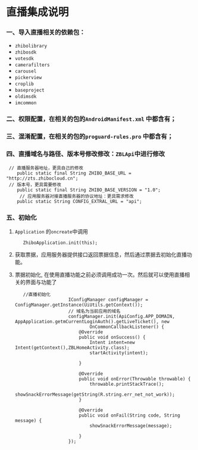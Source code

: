 # 直播集成说明

### 一、导入直播相关的依赖包：
- `zhibolibrary`
- `zhibosdk`
- `votesdk`
- `camerafilters`
- `carousel`
- `pickerview`
- `croplib`
- `baseproject`
- `oldimsdk`
- `imcommon`

### 二、权限配置，在相关的包的`AndroidManifest.xml` 中都含有；
### 三、混淆配置，在相关的包的`proguard-rules.pro` 中都含有；
### 四、直播域名与路径、版本号修改修改：`ZBLApi`中进行修改

```
 // 直播服务器地址，更具自己的修改
    public static final String ZHIBO_BASE_URL = "http://zts.zhibocloud.cn";
 // 版本号，更具需要修改
    public static final String ZHIBO_BASE_VERSION = "1.0";
     // 应用服务器对接直播服务器的协议地址：更具需求修改
    public static String CONFIG_EXTRAL_URL = "api";
```

### 五、初始化
1. `Application` 的`oncreate`中调用
	
	```
	   ZhiboApplication.init(this);
	```
2. 获取票据，应用服务器提供接口返回票据信息，然后通过票据去初始化直播功能。
3. 票据初始化, 在使用直播功能之前必须调用成功一次。然后就可以使用直播相关的界面与功能了
	
	```
	   //直播初始化
	                    IConfigManager configManager = ConfigManager.getInstance(UiUtils.getContext());
	                    // 域名为当前应用的域名
	                    configManager.init(ApiConfig.APP_DOMAIN, AppApplication.getmCurrentLoginAuth().getLiveTicket(), new
	                            OnCommonCallbackListener() {
	                        @Override
	                        public void onSuccess() {
	                            Intent intent=new Intent(getContext(),ZBLHomeActivity.class);
	                            startActivity(intent);
	
	                        }
	
	                        @Override
	                        public void onError(Throwable throwable) {
	                            throwable.printStackTrace();
	                            showSnackErrorMessage(getString(R.string.err_net_not_work));
	                        }
	
	                        @Override
	                        public void onFail(String code, String message) {
	                            showSnackErrorMessage(message);
	
	                        }
	                    });
	
	```